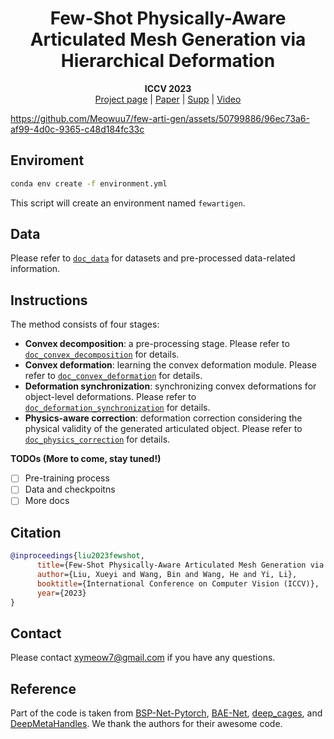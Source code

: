 <p align="center">

  <h1 align="center">Few-Shot Physically-Aware Articulated Mesh Generation via Hierarchical Deformation</h1>
  <!-- <h2 align="center">ICCV 2023</h2> -->
  <p align="center">
    <!-- <br> -->
    <!-- <br> -->
      <strong>ICCV 2023</strong>
      <br>
      <a href="https://meowuu7.github.io/few-arti-obj-gen/">Project page</a>
      |
      <a href="https://meowuu7.github.io/few-arti-obj-gen/static/pdfs/few-arti-gen.pdf">Paper</a>
      |
      <a href="https://meowuu7.github.io/few-arti-obj-gen/static/pdfs/few-arti-gen-supp.pdf">Supp</a>
      |
      <a href="https://youtu.be/p8x3GN3VSPE">Video</a>
  </p>

  <div align="center">
    <!-- <img src="./assets/teaser-2-cropped.gif" alt="Logo" width="100%"> -->
    <!-- <video id="teaser" autoplay muted loop width="100%">
      <source src="./assets/res-demo.mp4"
              type="video/mp4">
    </video> -->
    <!-- <video src="./assets/res-demo.mp4" width="100%"></video> -->
    
  </div>
  <!-- <br>
  <div align="center">
  </div>
  <strong>ICCV 2023</strong> -->
</p>
<!-- <video src="./assets/res-demo.mp4" width="100%"></video>
![video](./assets/res-demo.mp4) -->


https://github.com/Meowuu7/few-arti-gen/assets/50799886/96ec73a6-af99-4d0c-9365-c48d184fc33c

## Enviroment

```bash
conda env create -f environment.yml
```
This script will create an environment named `fewartigen`. 

## Data
Please refer to [`doc_data`](./docs/data.md) for datasets and pre-processed data-related information. 


## Instructions
The method consists of four stages:
- **Convex decomposition**: a pre-processing stage. Please refer to [`doc_convex_decomposition`](./docs/1-convex_decomposition.md) for details. 
- **Convex deformation**: learning the convex deformation module. Please refer to [`doc_convex_deformation`](./docs/2-convex_deformation.md) for details. 
- **Deformation synchronization**: synchronizing convex deformations for object-level deformations. Please refer to [`doc_deformation_synchronization`](./docs/3-deformation_synchronization.md) for details. 
- **Physics-aware correction**: deformation correction considering the physical validity of the generated articulated object. Please refer to [`doc_physics_correction`](./docs/4-physics_correction.md) for details. 


**TODOs (More to come, stay tuned!)**
- [ ] Pre-training process
- [ ] Data and checkpoitns
- [ ] More docs

## Citation

```bibtex
@inproceedings{liu2023fewshot,
      title={Few-Shot Physically-Aware Articulated Mesh Generation via Hierarchical Deformation},
      author={Liu, Xueyi and Wang, Bin and Wang, He and Yi, Li},
      booktitle={International Conference on Computer Vision (ICCV)},
      year={2023}
}
```

## Contact

Please contact xymeow7@gmail.com if you have any questions.

## Reference

Part of the code is taken from [BSP-Net-Pytorch](https://github.com/czq142857/BSP-NET-pytorch), [BAE-Net](https://github.com/czq142857/BAE-NET), [deep_cages](https://github.com/yifita/deep_cage), and [DeepMetaHandles](https://github.com/Colin97/DeepMetaHandles).  We thank the authors for their awesome code. 